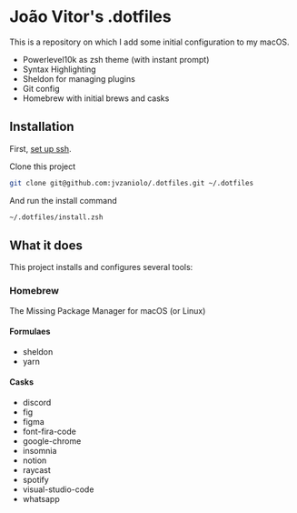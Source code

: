 # João Vitor's .dotfiles
This is a repository on which I add some initial configuration to my macOS.

- Powerlevel10k as zsh theme (with instant prompt)
- Syntax Highlighting
- Sheldon for managing plugins
- Git config
- Homebrew with initial brews and casks

## Installation
First, [set up ssh](https://docs.github.com/pt/github/authenticating-to-github/connecting-to-github-with-ssh).

Clone this project
```bash
git clone git@github.com:jvzaniolo/.dotfiles.git ~/.dotfiles
```

And run the install command
```bash
~/.dotfiles/install.zsh
```

## What it does
This project installs and configures several tools:

### Homebrew
The Missing Package Manager for macOS (or Linux)

#### Formulaes
- sheldon
- yarn

#### Casks
- discord
- fig
- figma
- font-fira-code
- google-chrome
- insomnia
- notion
- raycast
- spotify
- visual-studio-code
- whatsapp
